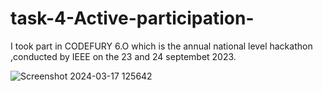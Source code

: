 # task-4-Active-participation-
I took part in CODEFURY 6.O which is the annual national level hackathon ,conducted by IEEE on the 23 and 24 septembet 2023.



![Screenshot 2024-03-17 125642](https://github.com/kunaldesai1512/task-4-Active-participation-/assets/123637561/04328b98-80aa-4e95-a98b-c1d067019101)
